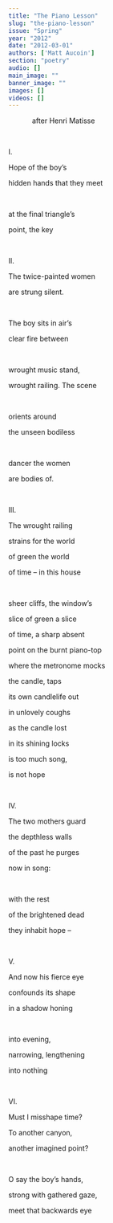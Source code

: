 ```yaml
---
title: "The Piano Lesson"
slug: "the-piano-lesson"
issue: "Spring"
year: "2012"
date: "2012-03-01"
authors: ['Matt Aucoin']
section: "poetry"
audio: []
main_image: ""
banner_image: ""
images: []
videos: []
---
```

            after Henri Matisse

  

 I. 

 Hope of the boy’s 

 hidden hands that they meet

  

 at the final triangle’s 

 point, the key

  

 II. 

 The twice-painted women 

 are strung silent.

  

 The boy sits in air’s 

 clear fire between

  

 wrought music stand, 

 wrought railing. The scene

  

 orients around 

 the unseen bodiless

  

 dancer the women 

 are bodies of.

  

 III. 

 The wrought railing 

 strains for the world 

 of green the world 

 of time – in this house

  

 sheer cliffs, the window’s 

 slice of green a slice 

 of time, a sharp absent 

 point on the burnt piano-top 

 where the metronome mocks 

 the candle, taps

 its own candlelife out 

 in unlovely coughs

 as the candle lost 

 in its shining locks 

 is too much song, 

 is not hope

  

 IV. 

 The two mothers guard 

 the depthless walls 

 of the past he purges 

 now in song:

  

 with the rest 

 of the brightened dead 

 they inhabit hope –

  

 V. 

 And now his fierce eye 

 confounds its shape 

 in a shadow honing

  

 into evening, 

 narrowing, lengthening 

 into nothing

  

 VI. 

 Must I misshape time? 

 To another canyon, 

 another imagined point?

  

 O say the boy’s hands, 

 strong with gathered gaze, 

 meet that backwards eye

  

